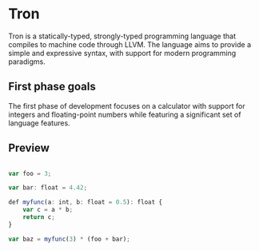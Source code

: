 # Tron

Tron is a statically-typed, strongly-typed programming language that compiles to machine code through LLVM. The language aims to provide a simple and expressive syntax, with support for modern programming paradigms.

## First phase goals

The first phase of development focuses on a calculator with support for integers and floating-point numbers while featuring a significant set of language features.

## Preview

```typescript

var foo = 3;

var bar: float = 4.42;

def myfunc(a: int, b: float = 0.5): float {
    var c = a * b;
    return c;
}

var baz = myfunc(3) * (foo + bar);

```
